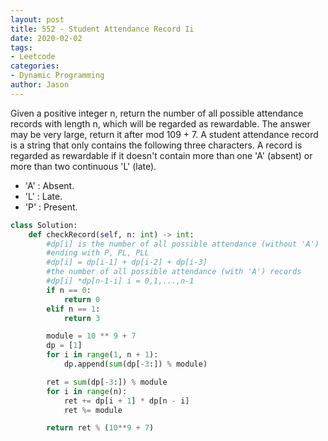 ```yaml
---
layout: post
title: 552 - Student Attendance Record Ii
date: 2020-02-02
tags:
- Leetcode
categories:
- Dynamic Programming
author: Jason
---
```

Given a positive integer n, return the number of all possible attendance records with length n, which will be regarded as rewardable. The answer may be very large, return it after mod 109 + 7. A student attendance record is a string that only contains the following three characters. A record is regarded as rewardable if it doesn't contain more than one 'A' (absent) or more than two continuous 'L' (late).

* 'A' : Absent.
* 'L' : Late.
* 'P' : Present.

```python
class Solution:
    def checkRecord(self, n: int) -> int:
        #dp[i] is the number of all possible attendance (without 'A')
        #ending with P, PL, PLL
        #dp[i] = dp[i-1] + dp[i-2] + dp[i-3]
        #the number of all possible attendance (with 'A') records
        #dp[i] *dp[n-1-i] i = 0,1,...,n-1
        if n == 0:
            return 0
        elif n == 1:
            return 3

        module = 10 ** 9 + 7
        dp = [1]
        for i in range(1, n + 1):
            dp.append(sum(dp[-3:]) % module)

        ret = sum(dp[-3:]) % module
        for i in range(n):
            ret += dp[i + 1] * dp[n - i]
            ret %= module

        return ret % (10**9 + 7)
```
